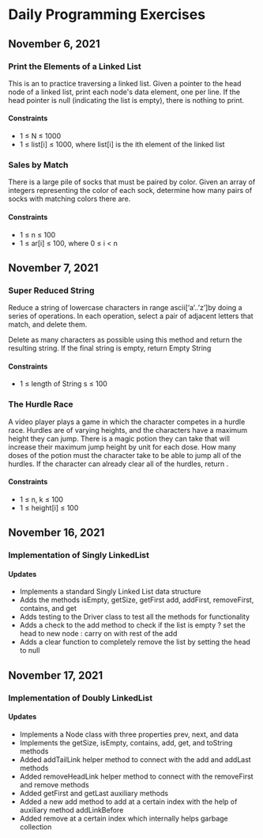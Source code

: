 # Daily Programming Exercises

## November 6, 2021

### Print the Elements of a Linked List

This is an to practice traversing a linked list. Given a pointer to the head node of a linked list, print each node's data element, one per line. If the head pointer is null (indicating the list is empty), there is nothing to print.

#### Constraints

* 1 &leq; N &leq; 1000
* 1 &leq; list[i] &leq; 1000, where list[i] is the ith element of the linked list


### Sales by Match

There is a large pile of socks that must be paired by color. Given an array of integers representing the color of each sock, determine how many pairs of socks with matching colors there are.

#### Constraints

* 1 &leq; n &leq; 100
* 1 &leq; ar[i] &leq; 100, where 0 &leq; i &lt; n

## November 7, 2021

### Super Reduced String

Reduce a string of lowercase characters in range ascii[‘a’..’z’]by doing a series of operations. In each operation, select a pair of adjacent letters that match, and delete them.

Delete as many characters as possible using this method and return the resulting string. If the final string is empty, return Empty String

#### Constraints

* 1 &leq; length of String s &leq; 100

### The Hurdle Race

A video player plays a game in which the character competes in a hurdle race. Hurdles are of varying heights, and the characters have a maximum height they can jump. There is a magic potion they can take that will increase their maximum jump height by  unit for each dose. How many doses of the potion must the character take to be able to jump all of the hurdles. If the character can already clear all of the hurdles, return .

#### Constraints

* 1 &leq; n, k &leq; 100
* 1 &leq; height[i] &leq; 100

## November 16, 2021

### Implementation of Singly LinkedList

#### Updates

- Implements a standard Singly Linked List data structure
- Adds the methods isEmpty, getSize, getFirst add, addFirst, removeFirst, contains, and get
- Adds testing to the Driver class to test all the methods for functionality
- Adds a check to the add method to check if the list is empty ? set the head to new node : carry on with rest of the add
- Adds a clear function to completely remove the list by setting the head to null

## November 17, 2021

### Implementation of Doubly LinkedList

#### Updates

- Implements a Node class with three properties prev, next, and data
- Implements the getSize, isEmpty, contains, add, get, and toString methods
- Added addTailLink helper method to connect with the add and addLast methods
- Added removeHeadLink helper method to connect with the removeFirst and remove methods
- Added getFirst and getLast auxiliary methods
- Added a new add method to add at a certain index with the help of auxiliary method addLinkBefore
- Added remove at a certain index which internally helps garbage collection